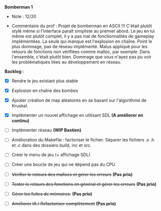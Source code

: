**Bomberman 1**
- Note : 12/20

- Commentaire du prof :
Projet de bomberman en ASCII !!! C'était plutôt stylé même si l'interface paraît simpliste au premier abord. Le jeu en lui même est plutôt complet, il y a pas mal de fonctionnalités de gameplay implémentées. La seule qui manque est l'explosion en chaîne. Point le plus dommage, pas de réseau implémenté. Malus appliqué pour les retours de fonctions non vérifiées comme malloc, par exemple. Dans l'ensemble, c'était plutôt bien. Dommage que vous n'ayez pas pu voir les problématiques liées au développement en réseau.


**Backlog :**
- [x] Rendre le jeu existant plus stable
- [x] Explosion en chaîne des bombes
- [x] Ajouter création de map aléatoires en se basant sur l'algorithme de Kruskal.
- [x] Implémenter un nouvel affichage en utilisant SDL __(A améliorer en continu)__
- [ ] Implémenter réseau __(WIP Bastien)__
- [ ] Amélioration du Makefile : factoriser le fichier. Séparer les fichiers .o .h et .c dans des dossiers build, inc et src.
- [ ] Créer le menu de jeu (+ affichage SDL)
- [ ] Créer une boucle de jeu qui ne dépend pas du CPU

- [ ] ~~Vérifier le retours des mallocs et gérer les erreurs~~ __(Pas prio)__
- [ ] ~~Tester le retours des fonctions en général et gérer les erreurs~~ __(Pas prio)__
- [ ] ~~Gérer les fuites de mémoires.~~ __(Pas prio)__
- [ ] ~~Améliorer IA / Refactoriser complêtement~~ __(Pas prio)__



